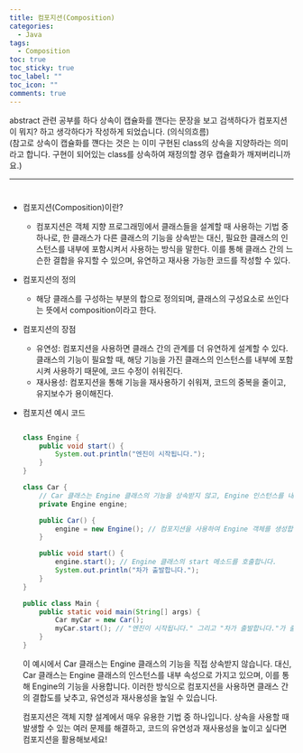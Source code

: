 ```yaml
---
title: 컴포지션(Composition)
categories:
  - Java
tags:
  - Composition
toc: true
toc_sticky: true
toc_label: ""
toc_icon: ""
comments: true
---
```


abstract 관련 공부를 하다 상속이 캡슐화를 깬다는 문장을 보고 검색하다가 컴포지션이 뭐지? 하고 생각하다가 작성하게 되었습니다. (의식의흐름)
<br>
(참고로 상속이 캡슐화를 꺤다는 것은 는 이미 구현된 class의 상속을 지양하라는 의미라고 합니다. 구현이 되어있는 class를 상속하여 재정의할 경우 캡슐화가 깨져버리니까요.)


---

# 

- 컴포지션(Composition)이란?
  - 컴포지션은 객체 지향 프로그래밍에서 클래스들을 설계할 때 사용하는 기법 중 하나로, 한 클래스가 다른 클래스의 기능을 상속받는 대신, 필요한 클래스의 인스턴스를 내부에 포함시켜서 사용하는 방식을 말한다. 이를 통해 클래스 간의 느슨한 결합을 유지할 수 있으며, 유연하고 재사용 가능한 코드를 작성할 수 있다.
- 컴포지션의 정의
  - 해당 클래스를 구성하는 부분의 합으로 정의되며, 클래스의 구성요소로 쓰인다는 뜻에서 composition이라고 한다.
- 컴포지션의 장점
  - 유연성: 컴포지션을 사용하면 클래스 간의 관계를 더 유연하게 설계할 수 있다. 클래스의 기능이 필요할 때, 해당 기능을 가진 클래스의 인스턴스를 내부에 포함시켜 사용하기 때문에, 코드 수정이 쉬워진다.
  - 재사용성: 컴포지션을 통해 기능을 재사용하기 쉬워져, 코드의 중복을 줄이고, 유지보수가 용이해진다.
- 컴포지션 예시 코드

    ```java
    
    class Engine {
        public void start() {
            System.out.println("엔진이 시작됩니다.");
        }
    }
    
    class Car {
        // Car 클래스는 Engine 클래스의 기능을 상속받지 않고, Engine 인스턴스를 내부에 포함시킵니다.
        private Engine engine;
    
        public Car() {
            engine = new Engine(); // 컴포지션을 사용하여 Engine 객체를 생성합니다.
        }
    
        public void start() {
            engine.start(); // Engine 클래스의 start 메소드를 호출합니다.
            System.out.println("차가 출발합니다.");
        }
    }
    
    public class Main {
        public static void main(String[] args) {
            Car myCar = new Car();
            myCar.start(); // "엔진이 시작됩니다." 그리고 "차가 출발합니다."가 출력됩니다.
        }
    }
    
    ```

  이 예시에서 Car 클래스는 Engine 클래스의 기능을 직접 상속받지 않습니다. 대신, Car 클래스는 Engine 클래스의 인스턴스를 내부 속성으로 가지고 있으며, 이를 통해 Engine의 기능을 사용합니다. 이러한 방식으로 컴포지션을 사용하면 클래스 간의 결합도를 낮추고, 유연성과 재사용성을 높일 수 있습니다.

  컴포지션은 객체 지향 설계에서 매우 유용한 기법 중 하나입니다. 상속을 사용할 때 발생할 수 있는 여러 문제를 해결하고, 코드의 유연성과 재사용성을 높이고 싶다면 컴포지션을 활용해보세요!

